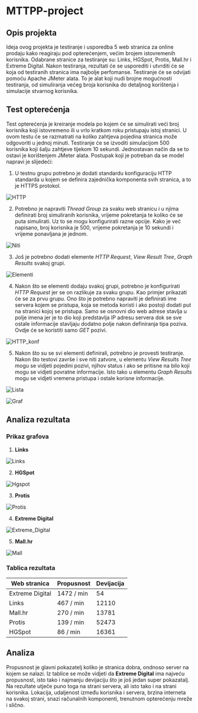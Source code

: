 # MTTPP-project

## Opis projekta

Ideja ovog projekta je testiranje i usporedba 5 web stranica za online prodaju kako reagiraju pod opterećenjem, većim brojem istovremenih korisnika. Odabrane stranice za testiranje su: Links, HGSpot, Protis, Mall.hr i Extreme Digital. Nakon testiranja, rezultati će se usporediti i utvrditi će se koja od testiranih stranica ima najbolje perfomanse. Testiranje će se odvijati pomoću Apache JMeter alata. To je alat koji nudi brojne mogućnosti testiranja, od simuliranja većeg broja korisnika do detaljnog korištenja i simulacije stvarnog korisnika.

## Test opterećenja

Test opterećenja je kreiranje modela po kojem će se simulirati veći broj korisnika koji istovremeno ili u vrlo kratkom roku pristupaju istoj stranici. U ovom testu će se razmatrati na koliko zahtjeva pojedina stranica može odgovoriti u jednoj minuti. Testiranje će se izvoditi simulacijom 500 korisnika koji šalju zahtjeve tijekom 10 sekundi.
Jednostavan način da se to ostavi je korištenjem JMeter alata. Postupak koji je potreban da se model napravi je slijedeći: 

1. U testnu grupu potrebno je dodati standardu konfiguraciju HTTP standarda u kojem se definira zajednička komponenta svih stranica, a to je HTTPS protokol.

![HTTP](https://user-images.githubusercontent.com/42654074/123707474-0e1f5700-d86a-11eb-8a2c-79201f2045fd.PNG)

2. Potrebno je napraviti _Thread Group_ za svaku web stranicu i u njima definirati broj simuliranih korisnika, vrijeme pokretanja te koliko će se puta simulirati. Uz to se mogu konfigurirati razne opcije. Kako je već napisano, broj korisnika je 500, vrijeme pokretanja je 10 sekundi i vrijeme ponavljana je jednom.

![Niti](https://user-images.githubusercontent.com/42654074/123707842-a9183100-d86a-11eb-805d-23c09d7a885e.PNG)

3. Još je potrebno dodati elemente _HTTP Request_, _View Result Tree_, _Graph Results_ svakoj grupi.

![Elementi](https://user-images.githubusercontent.com/42654074/123708164-3bb8d000-d86b-11eb-8b4e-9c4d12719cd1.png)

4. Nakon što se elementi dodaju svakoj grupi, potrebno je konfigurirati _HTTP Request_ jer se on razlikuje za svaku grupu. Kao primjer prikazati će se za prvu grupu. Ono što je potrebno napraviti je definirati ime servera kojem se pristupa, koja se metoda koristi i ako postoji dodati put na stranici kojoj se pristupa. Samo se osnovni dio web adrese stavlja u polje imena jer je to dio koji predstavlja IP adresu servera dok se sve ostale informacije stavljaju dodatno polje nakon definiranja tipa poziva. Ovdje će se koristiti samo _GET_ pozivi.

![HTTP_konf](https://user-images.githubusercontent.com/42654074/123708598-fea10d80-d86b-11eb-92f6-a2ff3e1f87b2.png)

5. Nakon što su se svi elementi definirali, potrebno je provesti testiranje. Nakon što testovi završe i sve niti zatvore, u elementu _View Results Tree_ mogu se vidjeti pojedini pozivi, njihov status i ako se pritisne na bilo koji mogu se vidjeti povratne informacije. Isto tako u elementu _Graph Results_ mogu se vidjeti vremena pristupa i ostale korisne informacije.

![Lista](https://user-images.githubusercontent.com/42654074/123709036-a61e4000-d86c-11eb-85e9-1ffc953be0a9.png)

![Graf](https://user-images.githubusercontent.com/42654074/123709176-e8478180-d86c-11eb-944f-1a5e96b23736.png)


## Analiza rezultata


### Prikaz grafova

1. __Links__

![Links](https://user-images.githubusercontent.com/42654074/123709465-699f1400-d86d-11eb-91f8-c354f5ff9687.png)

2. __HGSpot__

![Hgspot](https://user-images.githubusercontent.com/42654074/123709495-73c11280-d86d-11eb-9e66-4b7206c5201c.PNG)

3. __Protis__

![Protis](https://user-images.githubusercontent.com/42654074/123709514-7d4a7a80-d86d-11eb-864d-03dbbe6e916f.PNG)

4. __Extreme Digital__

![Extreme_Digital](https://user-images.githubusercontent.com/42654074/123709531-876c7900-d86d-11eb-9141-ce754e8a98f5.PNG)

5. __Mall.hr__

![Mall](https://user-images.githubusercontent.com/42654074/123709539-8b000000-d86d-11eb-829a-6039b13edf4a.PNG)

### Tablica rezultata

Web stranica | Propusnost | Devijacija
-------------|------------|-----------
Extreme Digital | 1472 / min | 54
Links | 467 / min | 12110
Mall.hr | 270 / min | 13781
Protis | 139 / min | 52473
HGSpot | 86 / min | 16361


## Analiza 

Propusnost je glavni pokazatelj koliko je stranica dobra, ondnoso server na kojem se nalazi. Iz tablice se može vidjeti da __Extreme Digital__ ima najveću propusnost, isto tako i najmanju devijaciju što je još jedan super pokazatalj. Na rezultate utječe puno toga na strani servera, ali isto tako i na strani korisnika. Lokacija, udaljenost između korisnika i servera, brzina interneta na svakoj strani, snazi računalnih komponenti, trenutnom opterećenju mreže i slično.

